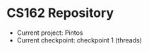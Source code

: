 CS162 Repository
================

* Current project: Pintos
* Current checkpoint: checkpoint 1 (threads)
